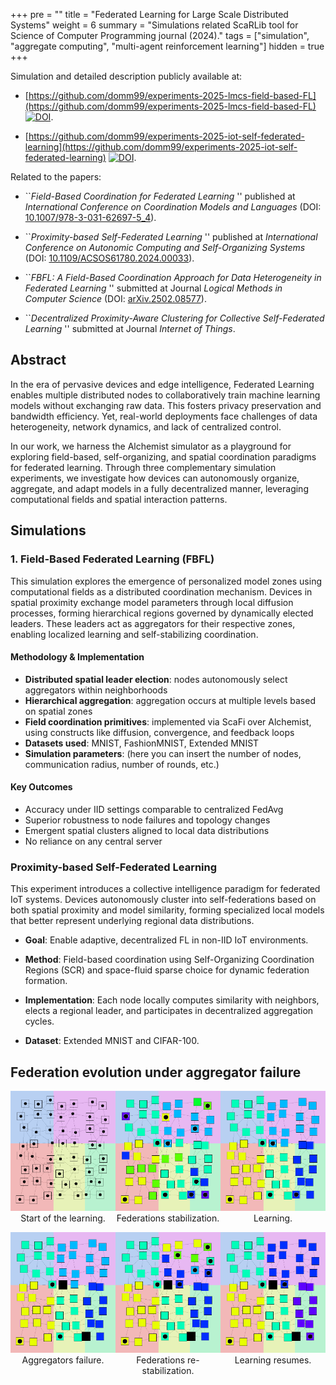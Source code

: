 +++
pre = ""
title = "Federated Learning for Large Scale Distributed Systems"
weight = 6
summary = "Simulations related ScaRLib tool for Science of Computer Programming journal (2024)."
tags = ["simulation", "aggregate computing", "multi-agent reinforcement learning"]
hidden = true
+++

[//]: # (From {{< cite doi="" >}})

[//]: # ({{< cite doi="" style=bibtex >}})

Simulation and detailed description publicly available at:
- [https://github.com/domm99/experiments-2025-lmcs-field-based-FL](https://github.com/domm99/experiments-2025-lmcs-field-based-FL) [![DOI](https://zenodo.org/badge/DOI/10.5281/zenodo.17328680.svg)](https://doi.org/10.5281/zenodo.17328680).

- [https://github.com/domm99/experiments-2025-iot-self-federated-learning](https://github.com/domm99/experiments-2025-iot-self-federated-learning) [![DOI](https://zenodo.org/badge/DOI/10.5281/zenodo.17328674.svg)](https://doi.org/10.5281/zenodo.17328674).

Related to the papers:

-  ``_Field-Based Coordination for Federated Learning_ '' published at _International Conference on Coordination Models and Languages_ (DOI: [10.1007/978-3-031-62697-5_4](https://doi.org/10.1007/978-3-031-62697-5_4)).

-  ``_Proximity-based Self-Federated Learning_ '' published at _International Conference on Autonomic Computing and Self-Organizing Systems_ (DOI: [10.1109/ACSOS61780.2024.00033](https://doi.org/10.1109/ACSOS61780.2024.00033)).

-  ``_FBFL: A Field-Based Coordination Approach for Data Heterogeneity in Federated Learning_ '' submitted at Journal _Logical Methods in Computer Science_ (DOI: [arXiv.2502.08577](https://doi.org/10.48550/arXiv.2502.08577)).

- ``_Decentralized Proximity-Aware Clustering for Collective Self-Federated Learning_ '' submitted at Journal _Internet of Things_.

## Abstract 
In the era of pervasive devices and edge intelligence, Federated Learning enables multiple distributed nodes to collaboratively train machine learning models without exchanging raw data. This fosters privacy preservation and bandwidth efficiency. Yet, real-world deployments face challenges of data heterogeneity, network dynamics, and lack of centralized control.

In our work, we harness the Alchemist simulator as a playground for exploring field-based, self-organizing, and spatial coordination paradigms for federated learning. Through three complementary simulation experiments, we investigate how devices can autonomously organize, aggregate, and adapt models in a fully decentralized manner, leveraging computational fields and spatial interaction patterns.

## Simulations 

### 1. Field-Based Federated Learning (FBFL)

This simulation explores the emergence of personalized model zones using computational fields as a distributed coordination mechanism.
Devices in spatial proximity exchange model parameters through local diffusion processes, forming hierarchical regions governed by dynamically elected leaders. These leaders act as aggregators for their respective zones, enabling localized learning and self-stabilizing coordination.

#### Methodology & Implementation  
- **Distributed spatial leader election**: nodes autonomously select aggregators within neighborhoods  
- **Hierarchical aggregation**: aggregation occurs at multiple levels based on spatial zones  
- **Field coordination primitives**: implemented via ScaFi over Alchemist, using constructs like diffusion, convergence, and feedback loops  
- **Datasets used**: MNIST, FashionMNIST, Extended MNIST  
- **Simulation parameters**: (here you can insert the number of nodes, communication radius, number of rounds, etc.)

#### Key Outcomes  
- Accuracy under IID settings comparable to centralized FedAvg  
- Superior robustness to node failures and topology changes  
- Emergent spatial clusters aligned to local data distributions  
- No reliance on any central server 

### Proximity-based Self-Federated Learning
This experiment introduces a collective intelligence paradigm for federated IoT systems.
Devices autonomously cluster into self-federations based on both spatial proximity and model similarity, forming specialized local models that better represent underlying regional data distributions.

- **Goal**: Enable adaptive, decentralized FL in non-IID IoT environments.

- **Method**: Field-based coordination using Self-Organizing Coordination Regions (SCR) and space-fluid sparse choice for dynamic federation formation.

- **Implementation**: Each node locally computes similarity with neighbors, elects a regional leader, and participates in decentralized aggregation cycles.

- **Dataset**: Extended MNIST and CIFAR-100.

## Federation evolution under aggregator failure

<div style="display: flex; flex-wrap: wrap; justify-content: space-between;">
  <div style="flex: 1 0 32%; text-align: center; margin-bottom: 1em;">
    <img src="images/1.png" alt="Start of the learning" style="width: 100%;" />
    <div>Start of the learning.</div>
  </div>
  <div style="flex: 1 0 32%; text-align: center; margin-bottom: 1em;">
    <img src="images/3.png" alt="Federations stabilization" style="width: 100%;" />
    <div>Federations stabilization.</div>
  </div>
  <div style="flex: 1 0 32%; text-align: center; margin-bottom: 1em;">
    <img src="images/5.png" alt="Learning" style="width: 100%;" />
    <div>Learning.</div>
  </div>
  <div style="flex: 1 0 32%; text-align: center; margin-bottom: 1em;">
    <img src="images/6.png" alt="Aggregators failure" style="width: 100%;" />
    <div>Aggregators failure.</div>
  </div>
  <div style="flex: 1 0 32%; text-align: center; margin-bottom: 1em;">
    <img src="images/8.png" alt="Federations re-stabilization" style="width: 100%;" />
    <div>Federations re-stabilization.</div>
  </div>
  <div style="flex: 1 0 32%; text-align: center; margin-bottom: 1em;">
    <img src="images/10.png" alt="Learning again" style="width: 100%;" />
    <div>Learning resumes.</div>
  </div>
</div>
